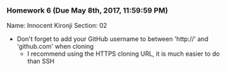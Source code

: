 ### Homework 6 (Due May 8th, 2017, 11:59:59 PM)

Name: Innocent Kironji 
Section: 02

* Don't forget to add your GitHub username to between 'http://' and 'github.com' when cloning
	* I recommend using the HTTPS cloning URL, it is much easier to do than SSH

